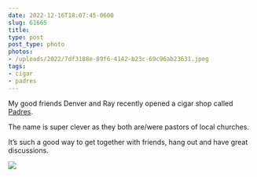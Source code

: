 ```yaml
---
date: 2022-12-16T18:07:45-0600
slug: 61665
title: 
type: post
post_type: photo
photos:
- /uploads/2022/7df3188e-89f6-4142-b23c-69c96ab23631.jpeg
tags:
- cigar
- padres
---
```

My good friends Denver and Ray recently opened a cigar shop called [Padres](https://www.instagram.com/padrescigars/).


The name is super clever as they both are/were pastors of local churches.


It’s such a good way to get together with friends, hang out and have great discussions.


![](/uploads/2022/7df3188e-89f6-4142-b23c-69c96ab23631.jpeg)



